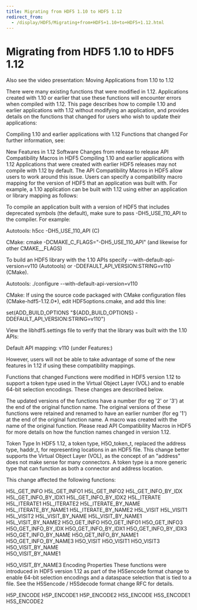 ```yaml
---
title: Migrating from HDF5 1.10 to HDF5 1.12
redirect_from: 
  - /display/HDF5/Migrating+from+HDF5+1.10+to+HDF5+1.12.html
---
```


# Migrating from HDF5 1.10 to HDF5 1.12

Also see the video presentation: Moving Applications from 1.10 to 1.12

There were many existing functions that were modified in 1.12. Applications created with 1.10 or earlier that use these functions will encounter errors when compiled with 1.12. This page describes how to compile 1.10 and earlier applications with 1.12 without modifying an application, and provides details on the functions that changed for users who wish to update their applications:

Compiling 1.10 and earlier applications with 1.12
Functions that changed
For further information, see:

New Features in 1.12
Software Changes from release to release
API Compatibility Macros in HDF5
Compiling 1.10 and earlier applications with 1.12
Applications that were created with earlier HDF5 releases may not compile with 1.12 by default. The API Compatibility Macros in HDF5 allow users to work around this issue. Users can specify a compatibility macro mapping for the version of HDF5 that an application was built with. For example, a 1.10 application can be built with 1.12 using either an application or library mapping as follows:

To compile an application built with a version of HDF5 that includes deprecated symbols (the default), make sure to pass -DH5_USE_110_API to the compiler. For example:

Autotools:   h5cc -DH5_USE_110_API (C)

CMake:       cmake -DCMAKE_C_FLAGS="-DH5_USE_110_API" (and likewise for other CMAKE_<LANG>_FLAGS)

To build an HDF5 library with the 1.10 APIs specify --with-default-api-version=v110 (Autotools) or -DDEFAULT_API_VERSION:STRING=v110 (CMake).

Autotools: 
./configure --with-default-api-version=v110

CMake:
If using the source code packaged with CMake configuration files (CMake-hdf5-1.12.0*), edit HDF5options.cmake, and add this line:

set(ADD_BUILD_OPTIONS "${ADD_BUILD_OPTIONS} -DDEFAULT_API_VERSION:STRING=v110")

View the libhdf5.settings file to verify that the library was built with the 1.10 APIs:

Default API mapping: v110 (under Features:)

However, users will not be able to take advantage of some of the new features in 1.12 if using these compatibility mappings.

Functions that changed
Functions were modified in HDF5 version 1.12 to support a token type used in the Virtual Object Layer (VOL) and to enable 64-bit selection encodings. These changes are described below.

The updated versions of the functions have a number (for eg '2' or '3') at the end of the original function name. The original versions of these functions were retained and renamed to have an earlier number (for eg '1') at the end of the original function name. A macro was created with the name of the original function. Please read API Compatibility Macros in HDF5 for more details on how the function names changed in version 1.12.

Token Type
In HDF5 1.12, a token type, H5O_token_t, replaced the address type, haddr_t, for representing locations in an HDF5 file. This change better supports the Virtual Object Layer (VOL), as the concept of an "address" does not make sense for many connectors. A token type is a more generic type that can function as both a connector and address location.

This change affected the following functions:





H5L_GET_INFO	H5L_GET_INFO1	H5L_GET_INFO2
H5L_GET_INFO_BY_IDX	H5L_GET_INFO_BY_IDX1	H5L_GET_INFO_BY_IDX2
H5L_ITERATE	H5L_ITERATE1	H5L_ITERATE2
H5L_ITERATE_BY_NAME	H5L_ITERATE_BY_NAME1	H5L_ITERATE_BY_NAME2
H5L_VISIT	H5L_VISIT1	H5L_VISIT2
H5L_VISIT_BY_NAME	H5L_VISIT_BY_NAME1	H5L_VISIT_BY_NAME2
H5O_GET_INFO	H5O_GET_INFO1	H5O_GET_INFO3
H5O_GET_INFO_BY_IDX	H5O_GET_INFO_BY_IDX1	H5O_GET_INFO_BY_IDX3
H5O_GET_INFO_BY_NAME	H5O_GET_INFO_BY_NAME1	H5O_GET_INFO_BY_NAME3
H5O_VISIT	H5O_VISIT1	H5O_VISIT3
H5O_VISIT_BY_NAME	
H5O_VISIT_BY_NAME1

H5O_VISIT_BY_NAME3
Encoding Properties
These functions were introduced in HDF5 version 1.12 as part of the H5Sencode format change to enable 64-bit selection encodings and a dataspace selection that is tied to a file. See the H5Sencode / H5Sdecode format change RFC for details.


H5P_ENCODE	H5P_ENCODE1	H5P_ENCODE2
H5S_ENCODE	H5S_ENCODE1	H5S_ENCODE2
